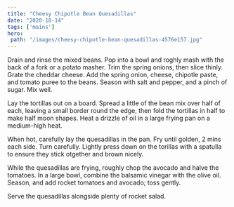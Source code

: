 ```yaml
---
title: "Cheesy Chipotle Bean Quesadillas"
date: "2020-10-14"
tags: ['mains']
hero: 
 path: "/images/cheesy-chipotle-bean-quesadillas-4576e157.jpg"
---
```


Drain and rinse the mixed beans. Pop into a bowl and roghly mash with the back of a fork or a potato masher. Trim the spring onions, then slice thinly. Grate the cheddar cheese. Add the spring onion, cheese, chipotle paste, and tomato puree to the beans. Season with salt and pepper, and a pinch of sugar. Mix well.

Lay the tortillas out on a board. Spread a little of the bean mix over half of each, leaving a small border round the edge, then fold the tortillas in half to make half moon shapes. Heat a drizzle of oil in a large frying pan on a medium-high heat.

When hot, carefully lay the quesadillas in the pan. Fry until golden, 2 mins each side. Turn carefully. Lightly press down on the torillas with a spatulla to ensure they stick otgether and brown nicely.

While the quesadillas are frying, roughly chop the avocado and halve the tomatoes. In a large bowl, combine the balsamic vinegar with the olive oil. Season, and add rocket tomatoes and avocado; toss gently.

Serve the quesadillas alongside plenty of rocket salad.
